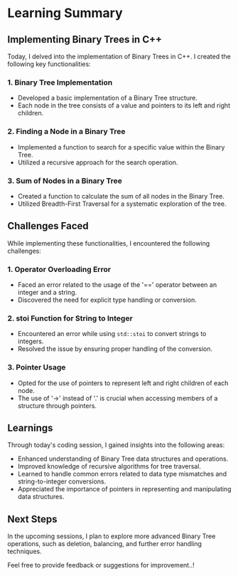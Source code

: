 # Learning Summary

## Implementing Binary Trees in C++

Today, I delved into the implementation of Binary Trees in C++. I created the following key functionalities:

### 1. Binary Tree Implementation
- Developed a basic implementation of a Binary Tree structure.
- Each node in the tree consists of a value and pointers to its left and right children.

### 2. Finding a Node in a Binary Tree
- Implemented a function to search for a specific value within the Binary Tree.
- Utilized a recursive approach for the search operation.

### 3. Sum of Nodes in a Binary Tree
- Created a function to calculate the sum of all nodes in the Binary Tree.
- Utilized Breadth-First Traversal for a systematic exploration of the tree.

## Challenges Faced

While implementing these functionalities, I encountered the following challenges:

### 1. Operator Overloading Error
- Faced an error related to the usage of the '==' operator between an integer and a string.
- Discovered the need for explicit type handling or conversion.

### 2. stoi Function for String to Integer
- Encountered an error while using `std::stoi` to convert strings to integers.
- Resolved the issue by ensuring proper handling of the conversion.

### 3. Pointer Usage
- Opted for the use of pointers to represent left and right children of each node.
- The use of '->' instead of '.' is crucial when accessing members of a structure through pointers.

## Learnings

Through today's coding session, I gained insights into the following areas:

- Enhanced understanding of Binary Tree data structures and operations.
- Improved knowledge of recursive algorithms for tree traversal.
- Learned to handle common errors related to data type mismatches and string-to-integer conversions.
- Appreciated the importance of pointers in representing and manipulating data structures.

## Next Steps

In the upcoming sessions, I plan to explore more advanced Binary Tree operations, such as deletion, balancing, and further error handling techniques.

Feel free to provide feedback or suggestions for improvement..!
